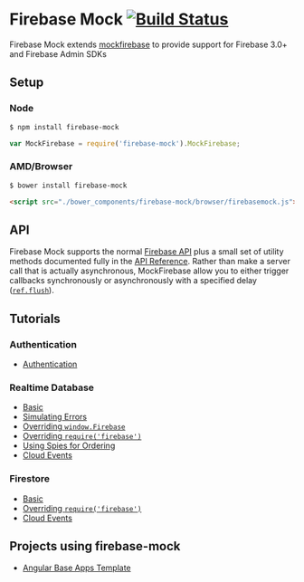Firebase Mock [![Build Status](https://travis-ci.org/soumak77/firebase-mock.svg?branch=master)](https://travis-ci.org/soumak77/firebase-mock)
============

Firebase Mock extends [mockfirebase](https://github.com/katowulf/mockfirebase) to provide support for Firebase 3.0+ and Firebase Admin SDKs

## Setup

### Node

```bash
$ npm install firebase-mock
```

```js
var MockFirebase = require('firebase-mock').MockFirebase;
```

### AMD/Browser

```bash
$ bower install firebase-mock
```

```html
<script src="./bower_components/firebase-mock/browser/firebasemock.js"></script>
```

## API

Firebase Mock supports the normal [Firebase API](https://firebase.google.com/docs/reference/js/) plus a small set of utility methods documented fully in the [API Reference](API.md). Rather than make a server call that is actually asynchronous, MockFirebase allow you to either trigger callbacks synchronously or asynchronously with a specified delay ([`ref.flush`](API.md#flushdelay---ref)).

## Tutorials

### Authentication
* [Authentication](tutorials/auth/authentication.md)

### Realtime Database
* [Basic](tutorials/rtdb/basic.md)
* [Simulating Errors](tutorials/rtdb/errors.md)
* [Overriding `window.Firebase`](tutorials/rtdb/override.md)
* [Overriding `require('firebase')`](tutorials/rtdb/proxyquire.md)
* [Using Spies for Ordering](tutorials/rtdb/spies.md)
* [Cloud Events](tutorials/rtdb/cloudevents.md)

### Firestore
* [Basic](tutorials/rtdb/basic.md)
* [Overriding `require('firebase')`](tutorials/firestore/proxyquire.md)
* [Cloud Events](tutorials/firestore/cloudevents.md)

## Projects using firebase-mock
* [Angular Base Apps Template](https://github.com/base-apps/angular-firebase-template)
